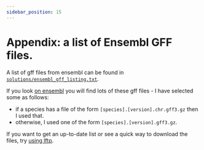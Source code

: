 ```yaml
---
sidebar_position: 15
---
```


# Appendix: a list of Ensembl GFF files.

A list of gff files from ensembl can be found in [`solutions/ensembl_gff_listing.txt`](solutions/ensembl_gff_listing.txt).

If you look [on ensembl](http://ftp.ensembl.org/pub/current_gff3/) you will find lots of these gff files - I have selected some as
follows:

* if a species has a file of the form `[species].[version].chr.gff3.gz` then I used that.  
* otherwise, I used one of the form `[species].[version].gff3.gz`.

If you want to get an up-to-date list or see a quick way to download the files, try [using lftp](/bioinformatics/tips_and_tricks/recursive_ftp.md).

